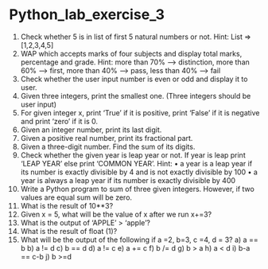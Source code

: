 # Python_lab_exercise_3

1. Check whether 5 is in list of first 5 natural numbers or not. Hint: List => [1,2,3,4,5]
2. WAP which accepts marks of four subjects and display total marks, percentage and 
grade.
Hint: more than 70% –> distinction, more than 60% –> first, more than 40% –> pass, 
less than 40% –> fail
3. Check whether the user input number is even or odd and display it to user.
4. Given three integers, print the smallest one. (Three integers should be user input)
5. For given integer x, print ‘True’ if it is positive, print ‘False’ if it is negative and print ‘zero’ 
if it is 0.
6. Given an integer number, print its last digit.
7. Given a positive real number, print its fractional part. 
8. Given a three-digit number. Find the sum of its digits. 
9. Check whether the given year is leap year or not. If year is leap print ‘LEAP YEAR’ else 
print ‘COMMON YEAR’.
Hint: • a year is a leap year if its number is exactly divisible by 4 and is not 
exactly divisible by 100
• a year is always a leap year if its number is exactly divisible by 400
10. Write a Python program to sum of three given integers. However, if two values are 
equal sum will be zero.
11. What is the result of 10**3?
12. Given x = 5, what will be the value of x after we run x+=3?
13. What is the output of ‘APPLE’ > ‘apple’?
14. What is the result of float (1)?
15. What will be the output of the following if a =2, b=3, c =4, d = 3?
a) a == b
b) a != d
c) b == d
d) a != c
e) a += c
f) b /= d
g) b > a
h) a < d
i) b-a == c-b
j) b >=d
